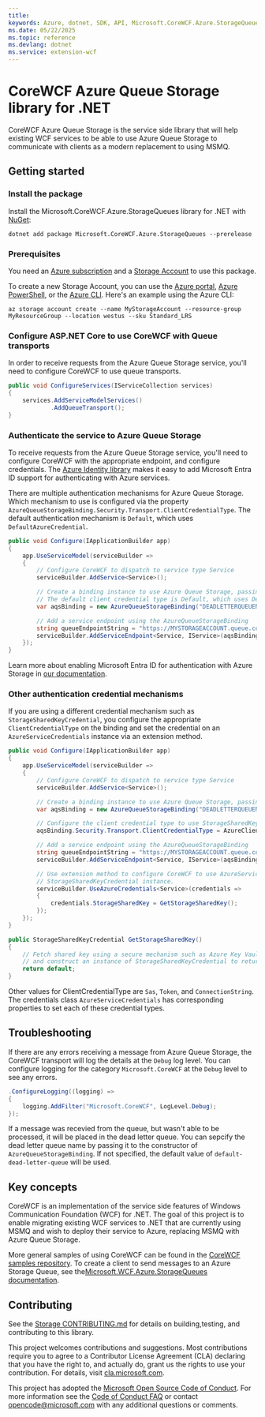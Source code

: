 ```yaml
---
title: 
keywords: Azure, dotnet, SDK, API, Microsoft.CoreWCF.Azure.StorageQueues, extension-wcf
ms.date: 05/22/2025
ms.topic: reference
ms.devlang: dotnet
ms.service: extension-wcf
---
```

# CoreWCF Azure Queue Storage library for .NET

CoreWCF Azure Queue Storage is the service side library that will help existing WCF services to be able to use Azure Queue Storage to communicate with clients as a modern replacement to using MSMQ.

## Getting started

### Install the package

Install the Microsoft.CoreWCF.Azure.StorageQueues library for .NET with [NuGet][nuget]:

```dotnetcli
dotnet add package Microsoft.CoreWCF.Azure.StorageQueues --prerelease
```

### Prerequisites

You need an [Azure subscription][azure_sub] and a
[Storage Account][storage_account_docs] to use this package.

To create a new Storage Account, you can use the [Azure portal][storage_account_create_portal],
[Azure PowerShell][storage_account_create_ps], or the [Azure CLI][storage_account_create_cli].
Here's an example using the Azure CLI:

```azurecli
az storage account create --name MyStorageAccount --resource-group MyResourceGroup --location westus --sku Standard_LRS
```

### Configure ASP.NET Core to use CoreWCF with Queue transports

In order to receive requests from the Azure Queue Storage service, you'll need to configure CoreWCF to use queue transports.

```C# Snippet:Configure_CoreWCF_QueueTransport
public void ConfigureServices(IServiceCollection services)
{
    services.AddServiceModelServices()
            .AddQueueTransport();
}
```

### Authenticate the service to Azure Queue Storage

To receive requests from the Azure Queue Storage service, you'll need to configure CoreWCF with the appropriate endpoint, and configure credentials.  The [Azure Identity library][identity] makes it easy to add Microsoft Entra ID support for authenticating with Azure services.  

There are multiple authentication mechanisms for Azure Queue Storage. Which mechanism to use is configured via the property `AzureQueueStorageBinding.Security.Transport.ClientCredentialType`. The default authentication mechanism is `Default`, which uses `DefaultAzureCredential`.

```C# Snippet:CoreWCF_Azure_Storage_Queues_Sample_DefaultAzureCredential
public void Configure(IApplicationBuilder app)
{
    app.UseServiceModel(serviceBuilder =>
    {
        // Configure CoreWCF to dispatch to service type Service
        serviceBuilder.AddService<Service>();

        // Create a binding instance to use Azure Queue Storage, passing an optional queue name for the dead letter queue
        // The default client credential type is Default, which uses DefaultAzureCredential
        var aqsBinding = new AzureQueueStorageBinding("DEADLETTERQUEUENAME");

        // Add a service endpoint using the AzureQueueStorageBinding
        string queueEndpointString = "https://MYSTORAGEACCOUNT.queue.core.windows.net/QUEUENAME";
        serviceBuilder.AddServiceEndpoint<Service, IService>(aqsBinding, queueEndpointString);
    });
}
```

Learn more about enabling Microsoft Entra ID for authentication with Azure Storage in [our documentation][storage_ad].  

### Other authentication credential mechanisms

If you are using a different credential mechanism such as `StorageSharedKeyCredential`, you configure the appropriate `ClientCredentialType` on the binding and set the credential on an `AzureServiceCredentials` instance via an extension method.

```C# Snippet:CoreWCF_Azure_Storage_Queus_Sample_StorageSharedKey
public void Configure(IApplicationBuilder app)
{
    app.UseServiceModel(serviceBuilder =>
    {
        // Configure CoreWCF to dispatch to service type Service
        serviceBuilder.AddService<Service>();

        // Create a binding instance to use Azure Queue Storage, passing an optional queue name for the dead letter queue
        var aqsBinding = new AzureQueueStorageBinding("DEADLETTERQUEUENAME");

        // Configure the client credential type to use StorageSharedKeyCredential
        aqsBinding.Security.Transport.ClientCredentialType = AzureClientCredentialType.StorageSharedKey;

        // Add a service endpoint using the AzureQueueStorageBinding
        string queueEndpointString = "https://MYSTORAGEACCOUNT.queue.core.windows.net/QUEUENAME";
        serviceBuilder.AddServiceEndpoint<Service, IService>(aqsBinding, queueEndpointString);

        // Use extension method to configure CoreWCF to use AzureServiceCredentials and set the
        // StorageSharedKeyCredential instance.
        serviceBuilder.UseAzureCredentials<Service>(credentials =>
        {
            credentials.StorageSharedKey = GetStorageSharedKey();
        });
    });
}

public StorageSharedKeyCredential GetStorageSharedKey()
{
    // Fetch shared key using a secure mechanism such as Azure Key Vault
    // and construct an instance of StorageSharedKeyCredential to return;
    return default;
}
```

Other values for ClientCredentialType are `Sas`, `Token`, and `ConnectionString`. The credentials class `AzureServiceCredentials` has corresponding properties to set each of these credential types.

## Troubleshooting

If there are any errors receiving a message from Azure Queue Storage, the CoreWCF transport will log the details at the `Debug` log level. You can configure logging for the category `Microsoft.CoreWCF` at the `Debug` level to see any errors.

```C# Snippet:CoreWCF_Azure_Storage_Queus_Sample_Logging
.ConfigureLogging((logging) =>
{
    logging.AddFilter("Microsoft.CoreWCF", LogLevel.Debug);
});
```

If a message was recevied from the queue, but wasn't able to be processed, it will be placed in the dead letter queue. You can sepcify the dead letter queue name by passing it to the constructor of `AzureQueueStorageBinding`. If not specified, the default value of `default-dead-letter-queue` will be used.

## Key concepts

CoreWCF is an implementation of the service side features of Windows Communication Foundation (WCF) for .NET. The goal of this project is to enable migrating existing WCF services to .NET that are currently using MSMQ and wish to deploy their service to Azure, replacing MSMQ with Azure Queue Storage.

More general samples of using CoreWCF can be found in the [CoreWCF samples repository][corewcf_repo]. To create a client to send messages to an Azure Storage Queue, see the[Microsoft.WCF.Azure.StorageQueues documentation][wcf_docs]. 

## Contributing

See the [Storage CONTRIBUTING.md][storage_contrib] for details on building,testing, and contributing to this library.

This project welcomes contributions and suggestions.  Most contributions require you to agree to a Contributor License Agreement (CLA) declaring that you have the right to, and actually do, grant us the rights to use your contribution. For details, visit [cla.microsoft.com][cla].

This project has adopted the [Microsoft Open Source Code of Conduct][coc].
For more information see the [Code of Conduct FAQ][coc_faq] or contact [opencode@microsoft.com][coc_contact] with any additional questions or comments.

<!-- LINKS -->
[nuget]: https://www.nuget.org/
[storage_account_docs]: https://learn.microsoft.com/azure/storage/common/storage-account-overview
[storage_account_create_ps]: https://learn.microsoft.com/azure/storage/common/storage-account-create?tabs=azure-powershell
[storage_account_create_cli]: https://learn.microsoft.com/azure/storage/common/storage-account-create?tabs=azure-cli
[storage_account_create_portal]: https://learn.microsoft.com/azure/storage/common/storage-account-create?tabs=azure-portal
[azure_cli]: https://learn.microsoft.com/cli/azure/
[azure_sub]: https://azure.microsoft.com/free/dotnet/
[identity]: https://github.com/Azure/azure-sdk-for-net/tree/main/sdk/identity/Azure.Identity/README.md
[storage_ad]: https://learn.microsoft.com/azure/storage/blobs/authorize-access-azure-active-directory
[storage_contrib]: https://github.com/Azure/azure-sdk-for-net/blob/main/sdk/storage/CONTRIBUTING.md
[cla]: https://opensource.microsoft.com/cla/
[coc]: https://opensource.microsoft.com/codeofconduct/
[coc_faq]: https://opensource.microsoft.com/codeofconduct/faq/
[coc_contact]: mailto:opencode@microsoft.com
[corewcf_repo]: https://github.com/CoreWCF/samples/
[wcf_docs]: https://github.com/Azure/azure-sdk-for-net/blob/main/sdk/extension-wcf/Microsoft.WCF.Azure.StorageQueues
